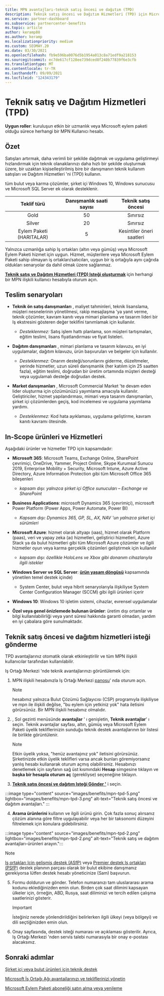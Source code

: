 ```yaml
---
title: MPN avantajları-teknik satış öncesi ve dağıtım (TPD)
description: Teknik satış öncesi ve Dağıtım Hizmetleri (TPD) için Microsoft İş Ortağı Ağı (MPN) avantajları hakkında bilgi edinin
ms.service: partner-dashboard
ms.subservice: partnercenter-benefits
ms.topic: article
author: keramp88
ms.author: keramp
ms.localizationpriority: medium
ms.custom: SEOMAY.20
ms.date: 03/30/2021
ms.openlocfilehash: fb9e596ba0076d5b1954a013c8a71edf9a218153
ms.sourcegitcommit: ec7de617cf128ee739dced8f240b77839f6e3cfb
ms.translationtype: MT
ms.contentlocale: tr-TR
ms.lasthandoff: 09/09/2021
ms.locfileid: "124343179"
---
```

# <a name="technical-presales-and-deployment-services-tpd"></a>Teknik satış ve Dağıtım Hizmetleri (TPD) 

**Uygun roller**: kuruluşun etkin bir uzmanlık veya Microsoft eylem paketi olduğu sürece herhangi bir MPN Kullanıcı hesabı.

## <a name="summary"></a>Özet

Satışları artırmak, daha verimli bir şekilde dağıtmak ve uygulama geliştirmeyi hızlandırmak için teknik olanaklarınızı daha hızlı bir şekilde oluşturmak üzere, bir uzaktan kişiselleştirilmiş bire bir danışmanın teknik kullanım satışları ve Dağıtım Hizmetleri 'ni (TPD) kullanın. 

tüm bulut veya karma çözümler, şirket içi Windows 10, Windows sunucusu ve Microsoft SQL Server ek olarak desteklenir. 

|     Teklif türü    | Danışmanlık saati sayısı |   Teknik satış öncesi   |
|:-----------------:|:------------------------:|:----------------------:|
|        Gold       |            50            |        Sınırsız       |
|       Silver      |            20            |        Sınırsız       |
| Eylem Paketi (HARITALAR) |             5            | Kesintiler öneri saatleri |

Yalnızca uzmanlığa sahip Iş ortakları (altın veya gümüş) veya Microsoft Eylem Paketi hizmet için uygun. Hizmet, müşterilere veya Microsoft Eylem Paketi sahip olmayan iş ortakları/satıcıları, uygun bir iş ortağıyla aynı çağrıda oldukları senaryolar da dahil olmak üzere sağlanmaz.

**[Teknik satış ve Dağıtım Hizmetleri (TPD) Isteği oluşturmak](https://partner.microsoft.com/dashboard/mpn/membership/benefits/technical/createadvisoryhours-servicerequest)** için herhangi bir MPN ilişkili kullanıcı hesabıyla oturum açın.

## <a name="delivery-scenarios"></a>Teslim senaryoları

- **Teknik ön satış danışmanları** , maliyet tahminleri, teknik lisanslama, müşteri nesnelerinin yönetilmesi, rakip mesajlaşma 'ya yanıt verme, teknik çözümler, kavram kanıtı veya mimari planlama ve tasarım lideri bir Iş ekstresini gösteren değer teklifini tanımlamak için kullanılır.

  - *Desteklenmez:* Satış işlem hattı planlama, son müşteri tartışmaları, eğitim teslimi, lisans fiyatlandırması ve fiyat listeleri.


- **Dağıtım danışmanları** , mimari planlama ve tasarım kılavuzu, en iyi uygulamalar, dağıtım kılavuzu, ürün başvuruları ve belgeler için kullanılır.

  - *Desteklenmez:* Onarım desteği/sorunlarını giderme, düzeltmeler, yerinde hizmetler, uzun süreli danışmanlık (her katılım için 25 saatten fazla), eğitim teslimi, doğrudan bir üretim ortamında müşteri desteği veya uygulamalı desteğe doğrudan destek. 


- **Market danışmanları** , Microsoft Commercial Market 'te devam eden lider oluşturma için çözümünüzü yayımlama amacıyla kullanılır. Geliştiriciler, hizmet yapılandırması, mimari veya tasarım danışmanları, şirket içi çözümlerden geçiş, kod incelemesi ve uygulama yayımlama yardımı.

  - *Desteklenmez:* Kod hata ayıklaması, uygulama geliştirme, kavram kanıtı kavramı ötesinde.

## <a name="in-scope-products-and-services"></a>In-Scope ürünleri ve Hizmetleri

Aşağıdaki ürünler ve hizmetler TPD için kapsamdadır:
- **Microsoft 365**: Microsoft Teams, Exchange Online, SharePoint çevrimiçi, OneDrive, Yammer, Project Online, Skype Kurumsal Sunucu 2019, Enterprise Mobility + Security, Microsoft Intune, Azure Active Directory, Azure Information Protection gibi tüm Microsoft Office 365 bileşenleri
  - *kapsam dışı: yalnızca şirket içi Office sunucuları – Exchange ve SharePoint*

- **Business Applications**: microsoft Dynamics 365 (çevrimiçi), microsoft Power Platform (Power Apps, Power Automate, Power BI)
  - *Kapsam dışı: Dynamics 365, GP, SL, AX, NAV 'un yalnızca şirket içi sürümleri*

- **Microsoft Azure**: hizmet olarak altyapı (ıaas), hizmet olarak Platform (paas), veri ve yapay zeka (aı) hizmetleri, geliştirici hizmetleri, Azure Stack ya da bulut hizmetleri gibi tüm Microsoft Azure çözümler ve ilgili hizmetler oyun veya karma gerçeklik çözümleri geliştirmek için kullanılır
  - *kapsam dışı: özellikle HoloLens ve Xbox gibi donanım cihazlarıyla ilgili istekler*

- **Windows Server ve SQL Server**: **[ürün yaşam döngüsü](/lifecycle/policies/fixed)** kapsamında yönetilen temel destek içinde)
  - System Center, bulut veya hibrit senaryolarıyla ilişkiliyse System Center Configuration Manager (SCCM) gibi ilgili ürünleri içerir

- **Windows 10**: Windows 10 işletim sistemi, cihazlar, evrensel uygulamalar

- **Özel veya genel önizlemede bulunan ürünler**: üretim dışı ortamlar ve bilgi kullanılabilirliği veya yanıt süresi hakkında garanti olmadan, yardım en iyi çabalara göre sunulmaktadır.

## <a name="submit-a-technical-presales-and-deployment-services-request"></a>Teknik satış öncesi ve dağıtım hizmetleri isteği gönderme 

TPD avantajlarınız otomatik olarak etkinleştirilir ve tüm MPN ilişkili kullanıcılar tarafından kullanılabilir. 

Iş Ortağı Merkezi 'nde teknik avantajlarınızı görüntülemek için:

1. MPN ilişkili hesabınızla Iş Ortağı Merkezi [panosu](https://partner.microsoft.com/dashboard)' nda oturum açın. 

   > [!NOTE]
   > hesabınız yalnızca Bulut Çözümü Sağlayıcısı (CSP) programıyla ilişkiliyse ve mpn ile ilişkili değilse, "bu eylem için yetkiniz yok" hata iletisini görürsünüz. Bir MPN ilişkili hesabınız olmalıdır.

2. , Sol gezinti menüsünde **avantajlar** ' ı genişletin, **Teknik avantajlar**' ı seçin. Teknik avantajlar sayfası, altın, gümüş veya Microsoft Eylem Paketi üyelik tekliflerinizin sunduğu teknik destek avantajlarının bir listesi ile birlikte görüntülenir. 

   > [!NOTE]
   > Etkin üyelik yoksa, "henüz avantajınız yok" iletisini görürsünüz. Şirketinizde etkin üyelik teklifleri varsa ancak bunları göremiyorsanız yanlış hesabı kullanarak oturum açmış olabilirsiniz. Hesabınızı denetlemek için sayfanın sağ üst kısmındaki **Hesap** simgesine tıklayın ve **başka bir hesapla oturum aç** (gerekliyse) seçeneğine tıklayın.

3. **[Teknik satış öncesi ve dağıtım Isteği Gönder '](https://partner.microsoft.com/dashboard/mpn/membership/benefits/technical/createadvisoryhours-servicerequest)** i seçin.

:::image type="content" source="images/benefits/mpn-tpd-5.png" lightbox="images/benefits/mpn-tpd-3.png" alt-text="Teknik satış öncesi ve dağıtım avantajları." :::

4. **Arama ürünlerini** kullanın ve ilgili ürünü girin. Çok fazla sonuç alırsanız çözüm alanına göre filtre uygulayabilir veya her bir taksonomi düzeyini filtrelemek için konulara gidebilirsiniz.

:::image type="content" source="images/benefits/mpn-tpd-2.png" lightbox="images/benefits/mpn-tpd-2.png" alt-text="Teknik satış ve dağıtım avantajları-ürünleri arayın.":::

   > [!NOTE]
   > [Iş ortakları Için gelişmiş destek (ASfP)](https://partner.microsoft.com/support/advanced-cloud-support) veya [Premier destek Iş ortakları (PSfP)](https://partner.microsoft.com/support/microsoft-services-premier-support) destek planının parçası olarak bir bulut ekibine danışmanız gerekiyorsa lütfen destek hesabı yöneticinize (Sam) başvurun.

5. Formu doldurun ve gönder. Telefon numaranızı tam uluslararası arama kodunu eklediğinizden emin olun. Birden çok saat dilimini kapsayan ülkeler için, örneğin, ABD, Rusya, saat diliminizi ve tercih edilen çalışma saatlerinizi gösterir.

   > [!IMPORTANT]
   > İsteğiniz nerede yönlendirildiğini belirlerken ilgili ülkeyi (veya bölgeyi) ve dili seçtiğinizden emin olun.

6. Onay sayfasında, destek isteği numarası ve açıklaması gösterilir. Ayrıca, Iş Ortağı Merkezi 'nden servis talebi numarasıyla bir onay e-postası alacaksınız.

## <a name="next-steps"></a>Sonraki adımlar
[Şirket içi veya bulut ürünleri için teknik destek](mpn-benefits-technical-support.md)

[Microsoft İş Ortağı Ağı avantajlarınızı ve tekliflerinizi yönetin](manage-your-partner-network-benefits.md)

[Microsoft Eylem Paketi aboneliği satın alma veya yenileme](mpn-get-action-pack.md)
